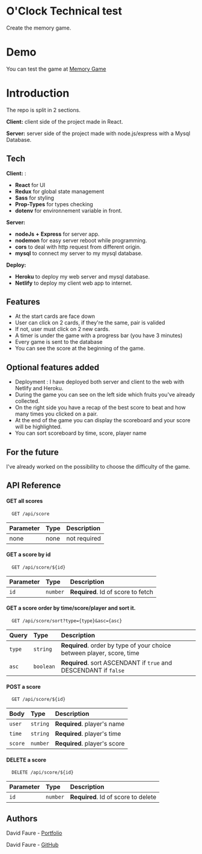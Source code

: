 
# O'Clock Technical test

Create the memory game.

# Demo

You can test the game at [Memory Game](https://memory-game-azwell.netlify.app/)


# Introduction

The repo is split in 2 sections.

**Client:** client side of the project made in React.

**Server:** server side of the project made with node.js/express with a Mysql Database.
## Tech

**Client:** :
- **React** for UI
- **Redux** for global state management
- **Sass** for styling
- **Prop-Types** for types checking
- **dotenv** for environnement variable in front.

**Server:** 
- **nodeJs** **+** **Express** for server app.
- **nodemon** for easy server reboot while programming.
- **cors** to deal with http request from different origin.
- **mysql** to connect my server to my mysql database.

**Deploy:** 

- **Heroku** to deploy my web server and mysql database.
- **Netlify** to deploy my client web app to internet.
## Features

- At the start cards are face down
- User can click on 2 cards, if they're the same, pair is valided
- If not, user must click on 2 new cards.
- A timer is under the game with a progress bar (you have 3 minutes)
- Every game is sent to the database
- You can see the score at the beginning of the game.

## Optional features added

- Deployment : I have deployed both server and client to the web with Netlify and Heroku.
- During the game you can see on the left side which fruits you've already collected.
- On the right side you have a recap of the best score to beat and how many times you clicked on a pair.
- At the end of the game you can display the scoreboard and your score will be highlighted.
- You can sort scoreboard by time, score, player name

## For the future

I've already worked on the possibility to choose the difficulty of the game.


## API Reference

#### GET all scores

```http
  GET /api/score
```

| Parameter | Type     | Description                |
| :-------- | :------- | :------------------------- |
| none | none | not required |

#### GET a score by id

```http
  GET /api/score/${id}
```

| Parameter | Type     | Description                       |
| :-------- | :------- | :-------------------------------- |
| `id`      | `number` | **Required**. Id of score to fetch |

#### GET a score order by time/score/player and sort it.

```http
  GET /api/score/sort?type={type}&asc={asc}
```

| Query | Type     | Description                       |
| :-------- | :------- | :-------------------------------- |
| `type`      | `string` | **Required**. order by type of your choice between player, score, time |
| `asc`      | `boolean` | **Required**. sort ASCENDANT if `true` and DESCENDANT if `false`  |

#### POST a score

```http
  GET /api/score/${id}
```

| Body | Type     | Description                       |
| :-------- | :------- | :-------------------------------- |
| `user`      | `string` | **Required**. player's name |
| `time`      | `string` | **Required**. player's time |
| `score`      | `number` | **Required**. player's score |

#### DELETE a score

```http
  DELETE /api/score/${id}
```

| Parameter | Type     | Description                       |
| :-------- | :------- | :-------------------------------- |
| `id`      | `number` | **Required**. Id of score to delete |




## Authors

David Faure - [Portfolio](https://davidfaure.io/)

David Faure - [GitHub](https://github.com/davidfaure/)

